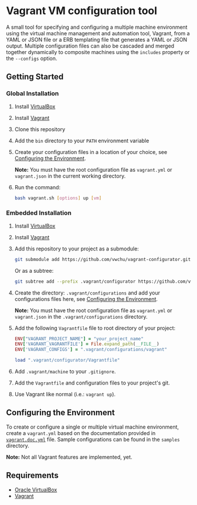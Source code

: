 # Vagrant VM configuration tool

A small tool for specifying and configuring a multiple machine
environment using the virtual machine management and
automation tool, Vagrant, from a YAML or JSON file or a ERB
templating file that generates a YAML or JSON output. Multiple
configuration files can also be cascaded and merged together
dynamically to composite machines using the `includes` property or
the `--configs` option.

## Getting Started

### Global Installation

1. Install [VirtualBox](https://www.virtualbox.org)
2. Install [Vagrant](https://www.vagrantup.com/)
3. Clone this repository
4. Add the `bin` directory to your `PATH` environment variable
5. Create your configuration files in a location of your choice,
   see [Configuring the Environment](#config).

   **Note:** You must have the root configuration file as `vagrant.yml`
   or `vagrant.json` in the current working directory.

6. Run the command:

   ```bash
   bash vagrant.sh [options] up [vm]
   ```

### Embedded Installation

1. Install [VirtualBox](https://www.virtualbox.org)
2. Install [Vagrant](https://www.vagrantup.com/)
3. Add this repository to your project as a submodule:

   ```bash
   git submodule add https://github.com/vwchu/vagrant-configurator.git .vagrant/configurator
   ```

   Or as a subtree:

   ```bash
   git subtree add --prefix .vagrant/configurator https://github.com/vwchu/vagrant-configurator.git master --squash
   ```

4. Create the directory: `.vagrant/configurations` and add your configurations
   files here, see [Configuring the Environment](#config).

   **Note:** You must have the root configuration file as `vagrant.yml`
   or `vagrant.json` in the `.vagrant/configurations` directory.

5. Add the following `Vagrantfile` file to root directory of your project:

   ```ruby
   ENV["VAGRANT_PROJECT_NAME"] = "your_project_name"
   ENV['VAGRANT_VAGRANTFILE'] = File.expand_path(__FILE__)
   ENV['VAGRANT_CONFIGS'] = ".vagrant/configurations/vagrant"

   load ".vagrant/configurator/Vagrantfile"
   ```

6. Add `.vagrant/machine` to your `.gitignore`.
7. Add the `Vagrantfile` and configuration files to your project's git.
8. Use Vagrant like normal (i.e.: `vagrant up`).

## <a name="config"></a> Configuring the Environment

To create or configure a single or multiple virtual machine
environment, create a `vagrant.yml` based on the documentation provided
in [`vagrant.doc.yml`](docs/vagrant.doc.yml) file. Sample configurations
can be found in the `samples` directory.

**Note:** Not all Vagrant features are implemented, yet.

## Requirements

* [Oracle VirtualBox](https://www.virtualbox.org)
* [Vagrant](https://www.vagrantup.com/)
